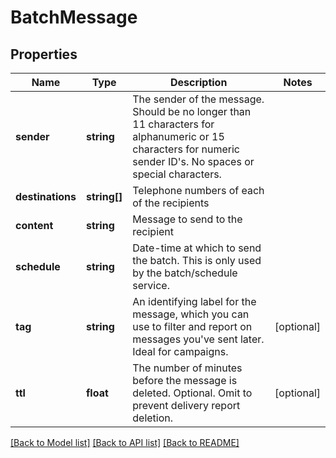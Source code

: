 # BatchMessage

## Properties
Name | Type | Description | Notes
------------ | ------------- | ------------- | -------------
**sender** | **string** | The sender of the message. Should be no longer than 11 characters for alphanumeric or 15 characters for numeric sender ID&#39;s. No spaces or special characters. | 
**destinations** | **string[]** | Telephone numbers of each of the recipients | 
**content** | **string** | Message to send to the recipient | 
**schedule** | **string** | Date-time at which to send the batch. This is only used by the batch/schedule service. | 
**tag** | **string** | An identifying label for the message, which you can use to filter and report on messages you&#39;ve sent later. Ideal for campaigns. | [optional] 
**ttl** | **float** | The number of minutes before the message is deleted. Optional. Omit to prevent delivery report deletion. | [optional] 

[[Back to Model list]](../README.md#documentation-for-models) [[Back to API list]](../README.md#documentation-for-api-endpoints) [[Back to README]](../README.md)


